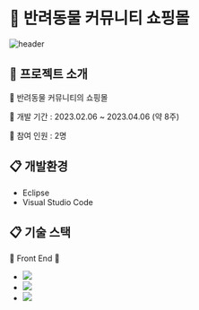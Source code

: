 # 🛒 반려동물 커뮤니티 쇼핑몰
![header](https://capsule-render.vercel.app/api?type=waving&color=auto&height=300&section=header&text=CATDOG%20COMMUNITY&desc=CATDOG%20Shoppingmall%20page&fontSize=60&descSiza=40&fontAlignY=30&descAlignY=50)

## :speech_balloon: 프로젝트 소개
🌈 반려동물 커뮤니티의 쇼핑몰

📎 개발 기간 : 2023.02.06 ~ 2023.04.06 (약 8주)

📎 참여 인원 : 2명

## 📋 개발환경
* Eclipse
* Visual Studio Code

## 📋 기술 스택
📙 Front End 📙
* <img src="https://img.shields.io/badge/HTML-E34F26?style=flat&logo=HTML5&logoColor=white" />
* <img src="https://img.shields.io/badge/CSS-1572B6?style=flat&logo=CSS3&logoColor=white" />
* <img src="https://img.shields.io/badge/JavaScript-F7DF1E?style=flat&logo=JavaScript&logoColor=white" />
